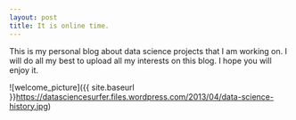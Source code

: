 ```yaml
---
layout: post
title: It is online time.
---
```

This is my personal blog about data science projects that I am working on. I will do all my best to upload all my interests on this blog. I hope you will enjoy it.

![welcome_picture]({{ site.baseurl }}https://datasciencesurfer.files.wordpress.com/2013/04/data-science-history.jpg)

